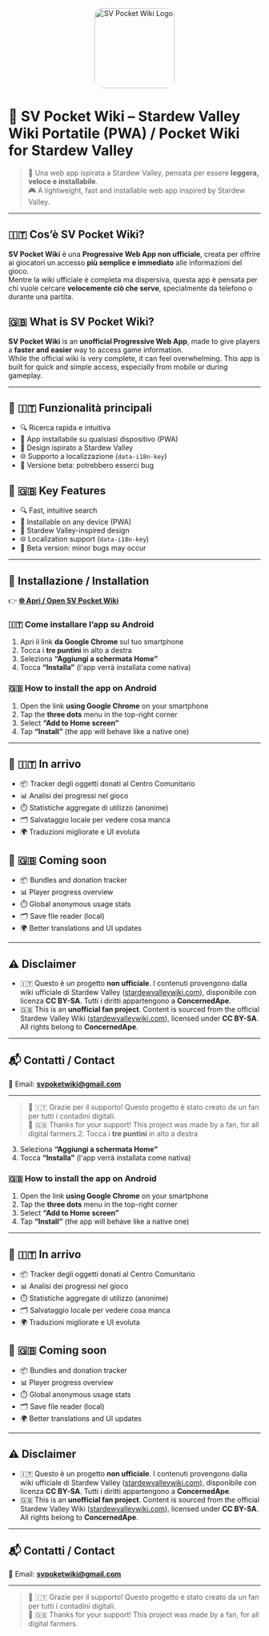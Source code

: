 <p align="center">
  <img src="https://i.ibb.co/kgGFnbvr/file-00000000e60c6246a59df667d088b4fb.png" alt="SV Pocket Wiki Logo" width="160" style="border-radius: 16px;" />
</p>

# 🌾 SV Pocket Wiki – Stardew Valley Wiki Portatile (PWA) / Pocket Wiki for Stardew Valley

> 📱 Una web app ispirata a Stardew Valley, pensata per essere **leggera, veloce e installabile**.  
> 🎮 A lightweight, fast and installable web app inspired by Stardew Valley.

---

## 🇮🇹 Cos’è SV Pocket Wiki?

**SV Pocket Wiki** è una **Progressive Web App non ufficiale**, creata per offrire ai giocatori un accesso **più semplice e immediato** alle informazioni del gioco.  
Mentre la wiki ufficiale è completa ma dispersiva, questa app è pensata per chi vuole cercare **velocemente ciò che serve**, specialmente da telefono o durante una partita.

## 🇬🇧 What is SV Pocket Wiki?

**SV Pocket Wiki** is an **unofficial Progressive Web App**, made to give players a **faster and easier** way to access game information.  
While the official wiki is very complete, it can feel overwhelming. This app is built for quick and simple access, especially from mobile or during gameplay.

---

## 🧩 🇮🇹 Funzionalità principali

- 🔍 Ricerca rapida e intuitiva  
- 📱 App installabile su qualsiasi dispositivo (PWA)  
- 🌿 Design ispirato a Stardew Valley  
- 🌐 Supporto a localizzazione (`data-i18n-key`)  
- 🧪 Versione beta: potrebbero esserci bug  

## 🧩 🇬🇧 Key Features

- 🔍 Fast, intuitive search  
- 📱 Installable on any device (PWA)  
- 🌿 Stardew Valley-inspired design  
- 🌐 Localization support (`data-i18n-key`)  
- 🧪 Beta version: minor bugs may occur  

---

## 📲 Installazione / Installation

👉 **[🌐 Apri / Open SV Pocket Wiki](https://svpocketwiki.netlify.app/)**

### 🇮🇹 Come installare l’app su Android

1. Apri il link **da Google Chrome** sul tuo smartphone  
2. Tocca i **tre puntini** in alto a destra  
3. Seleziona **“Aggiungi a schermata Home”**  
4. Tocca **“Installa”** (l'app verrà installata come nativa)

### 🇬🇧 How to install the app on Android

1. Open the link **using Google Chrome** on your smartphone  
2. Tap the **three dots** menu in the top-right corner  
3. Select **“Add to Home screen”**  
4. Tap **“Install”** (the app will behave like a native one)

---

## 🚧 🇮🇹 In arrivo

- 📦 Tracker degli oggetti donati al Centro Comunitario  
- 📊 Analisi dei progressi nel gioco  
- ⏱️ Statistiche aggregate di utilizzo (anonime)  
- 🗂️ Salvataggio locale per vedere cosa manca  
- 🌍 Traduzioni migliorate e UI evoluta  

## 🚧 🇬🇧 Coming soon

- 📦 Bundles and donation tracker  
- 📊 Player progress overview  
- ⏱️ Global anonymous usage stats  
- 🗂️ Save file reader (local)  
- 🌍 Better translations and UI updates  

---

## ⚠️ Disclaimer

- 🇮🇹 Questo è un progetto **non ufficiale**. I contenuti provengono dalla wiki ufficiale di Stardew Valley ([stardewvalleywiki.com](https://stardewvalleywiki.com)), disponibile con licenza **CC BY-SA**. Tutti i diritti appartengono a **ConcernedApe**.  
- 🇬🇧 This is an **unofficial fan project**. Content is sourced from the official Stardew Valley Wiki ([stardewvalleywiki.com](https://stardewvalleywiki.com)), licensed under **CC BY-SA**. All rights belong to **ConcernedApe**.

---

## 📬 Contatti / Contact

📩 Email: **svpoketwiki@gmail.com**

---

> 💛 🇮🇹 Grazie per il supporto! Questo progetto è stato creato da un fan per tutti i contadini digitali.  
> 💛 🇬🇧 Thanks for your support! This project was made by a fan, for all digital farmers.2. Tocca i **tre puntini** in alto a destra  
3. Seleziona **“Aggiungi a schermata Home”**  
4. Tocca **“Installa”** (l'app verrà installata come nativa)

### 🇬🇧 How to install the app on Android

1. Open the link **using Google Chrome** on your smartphone  
2. Tap the **three dots** menu in the top-right corner  
3. Select **“Add to Home screen”**  
4. Tap **“Install”** (the app will behave like a native one)

---

## 🚧 🇮🇹 In arrivo

- 📦 Tracker degli oggetti donati al Centro Comunitario
- 📊 Analisi dei progressi nel gioco
- ⏱️ Statistiche aggregate di utilizzo (anonime)
- 🗂️ Salvataggio locale per vedere cosa manca
- 🌍 Traduzioni migliorate e UI evoluta

## 🚧 🇬🇧 Coming soon

- 📦 Bundles and donation tracker
- 📊 Player progress overview
- ⏱️ Global anonymous usage stats
- 🗂️ Save file reader (local)
- 🌍 Better translations and UI updates

---

## ⚠️ Disclaimer

- 🇮🇹 Questo è un progetto **non ufficiale**. I contenuti provengono dalla wiki ufficiale di Stardew Valley ([stardewvalleywiki.com](https://stardewvalleywiki.com)), disponibile con licenza **CC BY-SA**. Tutti i diritti appartengono a **ConcernedApe**.
- 🇬🇧 This is an **unofficial fan project**. Content is sourced from the official Stardew Valley Wiki ([stardewvalleywiki.com](https://stardewvalleywiki.com)), licensed under **CC BY-SA**. All rights belong to **ConcernedApe**.

---

## 📬 Contatti / Contact

📩 Email: **svpoketwiki@gmail.com**

---

> 💛 🇮🇹 Grazie per il supporto! Questo progetto è stato creato da un fan per tutti i contadini digitali.  
> 💛 🇬🇧 Thanks for your support! This project was made by a fan, for all digital farmers.
